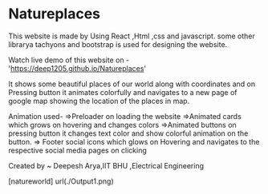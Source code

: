 # Natureplaces

This website is made by Using React ,Html ,css and javascript.
some other librarya tachyons and bootstrap is used for designing the website.

Watch live demo of this website on -'https://deep1205.github.io/Natureplaces' 

It shows some beautiful places of our world along with coordinates and on Pressing button it animates colorfully and navigates to a new page of google map showing the location of 
the places in map.


Animation used-
=>Preloader on loading the website
=>Animated cards which grows on hovering and changes colors
=>Animated buttons on pressing button it changes text color and show colorful animation on the  button.
=> Footer social icons which glows on Hovering and navigates to the respective social media pages on clicking


Created by ~ Deepesh Arya,IIT BHU ,Electrical Engineering

[natureworld] url(./Output1.png)
